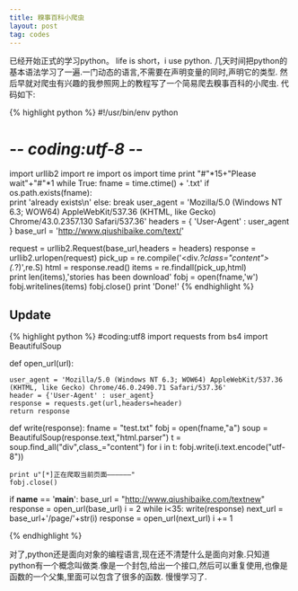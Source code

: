 ```yaml
---
title: 糗事百科小爬虫
layout: post
tag: codes
---
```


已经开始正式的学习python。
life is short，i use python.
几天时间把python的基本语法学习了一遍.一门动态的语言,不需要在声明变量的同时,声明它的类型.
然后早就对爬虫有兴趣的我参照网上的教程写了一个简易爬去糗事百科的小爬虫.
代码如下:

{% highlight python %}
#!/usr/bin/env python
# -*- coding:utf-8 -*-
import urllib2
import re
import os
import time
print "#"*15+"Please wait"+"#"*1
while True:
    fname = time.ctime() + '.txt'
	if os.path.exists(fname):          
		print 'already exists\n'
	else:
		break
user_agent = 'Mozilla/5.0 (Windows NT 6.3; WOW64) AppleWebKit/537.36 (KHTML, like Gecko) Chrome/43.0.2357.130 Safari/537.36'
headers = { 'User-Agent' : user_agent }
base_url = 'http://www.qiushibaike.com/text/' 

request = urllib2.Request(base_url,headers = headers)
response = urllib2.urlopen(request)
pick_up = re.compile('<div.*?class="content">(.*?)</div>',re.S)
html = response.read()
items = re.findall(pick_up,html)	
print len(items),'stories has been download'
fobj = open(fname,'w')
fobj.writelines(items)
fobj.close()
print 'Done!'
{% endhighlight %}

<h2>Update</h2>
{% highlight python %}
#coding:utf8
import requests
from bs4 import BeautifulSoup

def open_url(url):
	
	user_agent = 'Mozilla/5.0 (Windows NT 6.3; WOW64) AppleWebKit/537.36 (KHTML, like Gecko) Chrome/46.0.2490.71 Safari/537.36'
	header = {'User-Agent' : user_agent}
	response = requests.get(url,headers=header)
	return response

def write(response):
	fname = "test.txt"
	fobj = open(fname,"a")
	soup = BeautifulSoup(response.text,"html.parser")
	t = soup.find_all("div",class_="content")
	for i in t:
		fobj.write(i.text.encode("utf-8"))

	print u"[*]正在爬取当前页面——————"
	fobj.close()

if __name__ == '__main__':
	base_url = "http://www.qiushibaike.com/textnew"
	response = open_url(base_url)
	i = 2
	while i<35:
		write(response)
		next_url = base_url+'/page/'+str(i)
		response = open_url(next_url)
		i += 1

{% endhighlight %}

对了,python还是面向对象的编程语言,现在还不清楚什么是面向对象.只知道python有一个概念叫做类.像是一个封包,给出一个接口,然后可以重复使用,也像是函数的一个父集,里面可以包含了很多的函数.
慢慢学习了.
